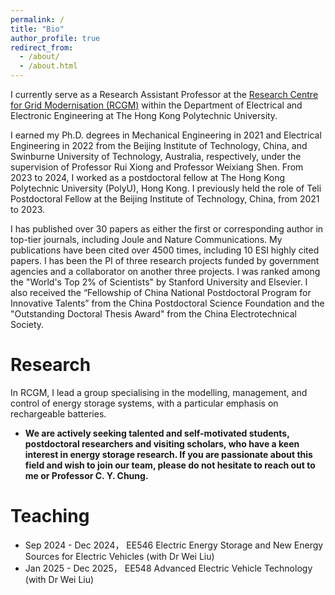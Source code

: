 ```yaml
---
permalink: /
title: "Bio"
author_profile: true
redirect_from: 
  - /about/
  - /about.html
---
```

I currently serve as a Research Assistant Professor at the [Research Centre for Grid Modernisation (RCGM)](https://www.polyu.edu.hk/rcgm/) within the Department of Electrical and Electronic Engineering at The Hong Kong Polytechnic University. 

I earned my Ph.D. degrees in Mechanical Engineering in 2021 and Electrical Engineering in 2022 from the Beijing Institute of Technology, China, and Swinburne University of Technology, Australia, respectively, under the supervision of Professor Rui Xiong and Professor Weixiang Shen. From 2023 to 2024, I worked as a postdoctoral fellow at The Hong Kong Polytechnic University (PolyU), Hong Kong. I previously held the role of Teli Postdoctoral Fellow at the Beijing Institute of Technology, China, from 2021 to 2023.

I has published over 30 papers as either the first or corresponding author in top-tier journals, including Joule and Nature Communications. My publications have been cited over 4500 times, including 10 ESI highly cited papers. I has been the PI of three research projects funded by government agencies and a collaborator on another three projects. I was ranked among the "World's Top 2% of Scientists" by Stanford University and Elsevier. I also received the “Fellowship of China National Postdoctoral Program for Innovative Talents” from the China Postdoctoral Science Foundation and the "Outstanding Doctoral Thesis Award" from the China Electrotechnical Society.


Research
======
In RCGM, I lead a group specialising in the modelling, management, and control of energy storage systems, with a particular emphasis on rechargeable batteries.
+ **We are actively seeking talented and self-motivated students, postdoctoral researchers and visiting scholars, who have a keen interest in energy storage research. If you are passionate about this field and wish to join our team, please do not hesitate to reach out to me or Professor C. Y. Chung.**

Teaching
=====
+ Sep 2024 - Dec 2024， EE546 Electric Energy Storage and New Energy Sources for Electric Vehicles (with Dr Wei Liu)
+ Jan 2025 - Dec 2025， EE548 Advanced Electric Vehicle Technology (with Dr Wei Liu)





